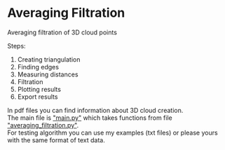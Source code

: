 # Averaging Filtration
Averaging filtration of 3D cloud points

Steps:
  1. Creating triangulation
  2. Finding edges
  3. Measuring distances
  4. Filtration
  5. Plotting results
  6. Export results

In pdf files you can find information about 3D cloud creation.  
The main file is ["main.py"](https://github.com/trojanskehesten/averaging_filtration/blob/master/main.py) which takes functions from file ["averaging_filtration.py"](https://github.com/trojanskehesten/averaging_filtration/blob/master/averaging_filtration.py).  
For testing algorithm you can use my examples (txt files) or please yours with the same format of text data.
